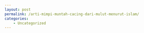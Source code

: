```yaml
---
layout: post
permalink: /arti-mimpi-muntah-cacing-dari-mulut-menurut-islam/
categories:
    - Uncategorized
---
```


